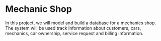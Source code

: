 # Mechanic Shop
In this project, we will model and build a database for a mechanics shop.
The system will be used track information about customers, cars, mechanics, car ownership, service request and billing information.

